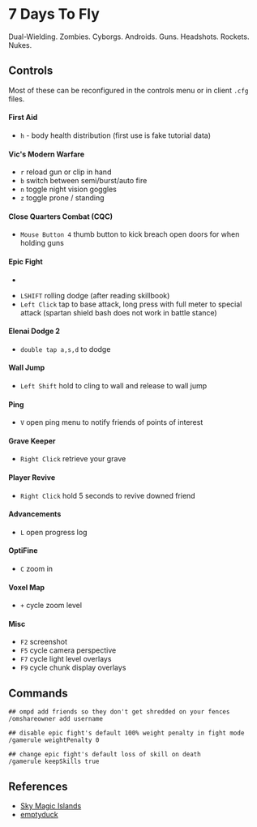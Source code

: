 7 Days To Fly
===
Dual-Wielding. Zombies. Cyborgs. Androids. Guns. Headshots. Rockets. Nukes.

## Controls
Most of these can be reconfigured in the controls menu or in client `.cfg` files.

#### First Aid
* `h` - body health distribution (first use is fake tutorial data)

#### Vic's Modern Warfare
* `r` reload gun or clip in hand
* `b` switch between semi/burst/auto fire
* `n` toggle night vision goggles
* `z` toggle prone / standing

#### Close Quarters Combat (CQC)
* `Mouse Button 4` thumb button to kick breach open doors for when holding guns

#### Epic Fight
* ``````` (backtick/grave) toggle mining mode / battle stance
* `LSHIFT` rolling dodge (after reading skillbook)
* `Left Click` tap to base attack, long press with full meter to special attack
(spartan shield bash does not work in battle stance)

#### Elenai Dodge 2
* `double tap a,s,d` to dodge

#### Wall Jump
* `Left Shift` hold to cling to wall and release to wall jump

#### Ping
* `V` open ping menu to notify friends of points of interest

#### Grave Keeper
* `Right Click` retrieve your grave

#### Player Revive
* `Right Click` hold 5 seconds to revive downed friend

#### Advancements
* `L` open progress log

#### OptiFine
* `C` zoom in

#### Voxel Map
* `+` cycle zoom level

#### Misc
* `F2` screenshot
* `F5` cycle camera perspective
* `F7` cycle light level overlays
* `F9` cycle chunk display overlays

## Commands
```
## ompd add friends so they don't get shredded on your fences
/omshareowner add username

## disable epic fight's default 100% weight penalty in fight mode
/gamerule weightPenalty 0

## change epic fight's default loss of skill on death
/gamerule keepSkills true
```

## References
* [Sky Magic Islands](https://www.curseforge.com/minecraft/modpacks/sky-magic-islands)
* [emptyduck](https://emptyduck.com)

